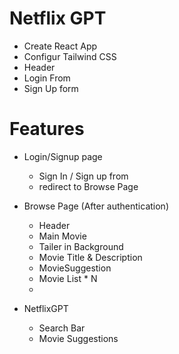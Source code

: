 # Netflix GPT

- Create React App
- Configur Tailwind CSS
- Header 
- Login From
- Sign Up form

# Features

- Login/Signup page
    - Sign In / Sign up from
    - redirect to Browse Page

- Browse Page (After authentication)
    - Header
    - Main Movie
     - Tailer in Background
     - Movie Title & Description
    - MovieSuggestion
     - Movie List * N
     - 

- NetflixGPT
    - Search Bar
    - Movie Suggestions
